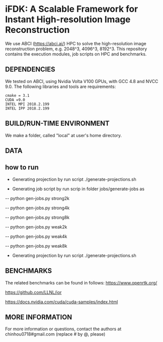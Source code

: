 # iFDK: A Scalable Framework for Instant High-resolution Image Reconstruction
We use ABCI (https://abci.ai/) HPC to solve the high-resolution image reconstruction problem, e.g. 2048^3, 4096^3, 8192^3.
This repository contains the execution modules, job scripts on HPC and benchmarks.

## DEPENDENCIES
We tested on ABCI, using Nvidia Volta V100 GPUs, with GCC 4.8 and NVCC 9.0. 
The following libraries and tools are requirements:

    cmake = 3.1
    CUDA =9.0
    INTEL MPI 2018.2.199
    INTEL IPP 2018.2.199
    
## BUILD/RUN-TIME ENVIRONMENT
We make a folder, called "local" at user's home directory.


## DATA

## how to run

- Generating projection by run script ./generate-projections.sh

- Generating job script by run scrip in folder jobs/generate-jobs as

-- python gen-jobs.py strong2k

-- python gen-jobs.py strong4k

-- python gen-jobs.py strong8k


-- python gen-jobs.py weak2k

-- python gen-jobs.py weak4k

-- python gen-jobs.py weak8k



- Generating projection by run script ./generate-projections.sh

## BENCHMARKS
The related benchmarks can be found in follows:
https://www.openrtk.org/

https://github.com/LLNL/ior

https://docs.nvidia.com/cuda/cuda-samples/index.html
    

## MORE INFORMATION
For more information or questions, contact the authors at chinhou0718#gmail.com (replace # by @, please)


